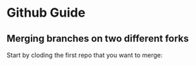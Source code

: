 # Github Guide

## Merging branches on two different forks

Start by cloding the first repo that you want to merge:
``` git clone -o staging http://staging

